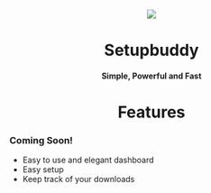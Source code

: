 <h1 align="center">
  <img src="https://media.discordapp.net/attachments/858983664544382976/861878861372325888/large_setupbuddy_0.png?width=324&height=180">
</h1>
<h1 align="center"><strong>Setup</strong>buddy</h1>
<h4 align="center">Simple, Powerful and Fast</h4>

<h1 align="center">Features</h1>
<p align="center">
  
  <h3>Coming Soon!</h3>
  
  <ul align="">
    <li>Easy to use and elegant dashboard</li>
    <li>Easy setup</li>
    <li>Keep track of your downloads</li>
  </ul>  
</p>

